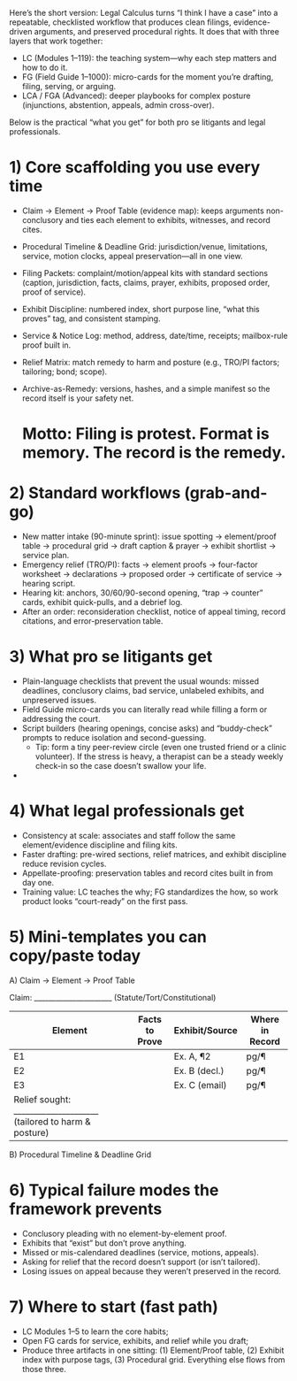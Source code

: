Here’s the short version: Legal Calculus turns “I think I have a case” into a repeatable, checklisted workflow that produces clean filings, evidence-driven arguments, and preserved procedural rights. It does that with three layers that work together:

- LC (Modules 1–119): the teaching system—why each step matters and how to do it.
- FG (Field Guide 1–1000): micro-cards for the moment you’re drafting, filing, serving, or arguing.
- LCA / FGA (Advanced): deeper playbooks for complex posture (injunctions, abstention, appeals, admin cross-over).

Below is the practical “what you get” for both pro se litigants and legal professionals.

# **1) Core scaffolding you use every time**

- Claim → Element → Proof Table (evidence map): keeps arguments non-conclusory and ties each element to exhibits, witnesses, and record cites.
- Procedural Timeline & Deadline Grid: jurisdiction/venue, limitations, service, motion clocks, appeal preservation—all in one view.
- Filing Packets: complaint/motion/appeal kits with standard sections (caption, jurisdiction, facts, claims, prayer, exhibits, proposed order, proof of service).
- Exhibit Discipline: numbered index, short purpose line, “what this proves” tag, and consistent stamping.
- Service & Notice Log: method, address, date/time, receipts; mailbox-rule proof built in.
- Relief Matrix: match remedy to harm and posture (e.g., TRO/PI factors; tailoring; bond; scope).
- Archive-as-Remedy: versions, hashes, and a simple manifest so the record itself is your safety net.
    
    # Motto: Filing is protest. Format is memory. The record is the remedy.
    

# **2) Standard workflows (grab-and-go)**

- New matter intake (90-minute sprint): issue spotting → element/proof table → procedural grid → draft caption & prayer → exhibit shortlist → service plan.
- Emergency relief (TRO/PI): facts → element proofs → four-factor worksheet → declarations → proposed order → certificate of service → hearing script.
- Hearing kit: anchors, 30/60/90-second opening, “trap → counter” cards, exhibit quick-pulls, and a debrief log.
- After an order: reconsideration checklist, notice of appeal timing, record citations, and error-preservation table.

# **3) What pro se litigants get**

- Plain-language checklists that prevent the usual wounds: missed deadlines, conclusory claims, bad service, unlabeled exhibits, and unpreserved issues.
- Field Guide micro-cards you can literally read while filling a form or addressing the court.
- Script builders (hearing openings, concise asks) and “buddy-check” prompts to reduce isolation and second-guessing.
    - Tip: form a tiny peer-review circle (even one trusted friend or a clinic volunteer). If the stress is heavy, a therapist can be a steady weekly check-in so the case doesn’t swallow your life.
- 

# **4) What legal professionals get**

- Consistency at scale: associates and staff follow the same element/evidence discipline and filing kits.
- Faster drafting: pre-wired sections, relief matrices, and exhibit discipline reduce revision cycles.
- Appellate-proofing: preservation tables and record cites built in from day one.
- Training value: LC teaches the why; FG standardizes the how, so work product looks “court-ready” on the first pass.

# **5) Mini-templates you can copy/paste today**

A) Claim → Element → Proof Table

Claim: ______________________ (Statute/Tort/Constitutional)

| Element | Facts to Prove | Exhibit/Source | Where in Record |
| --- | --- | --- | --- |
| E1 |  | Ex. A, ¶2 | pg/¶ |
| E2 |  | Ex. B (decl.) | pg/¶ |
| E3 |  | Ex. C (email) | pg/¶ |
| Relief sought: _____________________ (tailored to harm & posture) |  |  |  |

B) Procedural Timeline & Deadline Grid

# **6) Typical failure modes the framework prevents**

- Conclusory pleading with no element-by-element proof.
- Exhibits that “exist” but don’t prove anything.
- Missed or mis-calendared deadlines (service, motions, appeals).
- Asking for relief that the record doesn’t support (or isn’t tailored).
- Losing issues on appeal because they weren’t preserved in the record.

# **7) Where to start (fast path)**

- LC Modules 1–5 to learn the core habits;
- Open FG cards for service, exhibits, and relief while you draft;
- Produce three artifacts in one sitting: (1) Element/Proof table, (2) Exhibit index with purpose tags, (3) Procedural grid.
Everything else flows from those three.